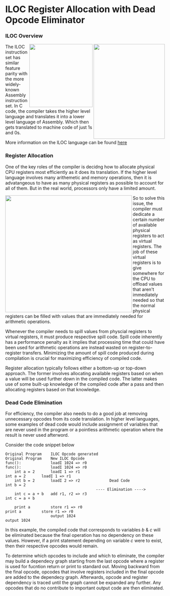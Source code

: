 # ILOC Register Allocation with Dead Opcode Eliminator

### ILOC Overview

<p>
    <img src="https://user-images.githubusercontent.com/50348516/168185749-ecebaeff-91d7-49e1-bee0-6a346d77fa7e.png" align="right" height="300" width="225"/> <img src="https://user-images.githubusercontent.com/50348516/168185683-10860c41-ec1d-4dad-bf65-5ac4db4c4907.png" align="right" height="200" width="200"/>  </p>
    
The ILOC instruction set has similar feature parity with the more widely-known Assembly instruction set.
In C code, the compiler takes the higher level language and translates it into a lower level language of Assembly. Which then gets translated to machine code of just 1s and 0s.

More information on the ILOC language can be found [here](https://www.clear.rice.edu/comp512/Labs/SimDoc2015.pdf)

### Register Allocation

One of the key roles of the compiler is decidng how to allocate physical CPU registers most efficiently as it does its translation. If the higher level language involves many arithemetic and memory operations, then it is advatangeous to have as many physical registers as possible to account for all of them. But in the real world, processors only have a limited amount.

<img src="https://user-images.githubusercontent.com/50348516/168216766-ffffbaf8-989e-4edc-82d5-fbc3166da61c.png" align="left" height="370" width="400" /> 

So to solve this issue, the compiler must dedicate a certain number of available physical registers to act as virtual registers. The job of these virtual registers is to give somewhere for the CPU to offload values that aren't immediately needed so that the normal physical registers can be filled with values that are immediately needed for arithmetic operations.

Whenever the compiler needs to spill values from physcial registers to virtual registers, it must produce respective spill code. Spill code inherently has a performance penalty as it implies that processing time that could have been used for arithmetic operations are instead wasted on register-to-register transfers. Minimizing the amount of spill code produced during compilation is crucial for maximizing efficiency of compiled code.

Register allocation typically follows either a bottom-up or top-down approach. The former involves allocating available registers based on when a value will be used further down in the compiled code. The latter makes use of some built-up knowledge of the compiled code after a pass and then allocating registers based on that knowledge.

### Dead Code Elimination

For efficiency, the compiler also needs to do a good job at removing unnecessary opcodes from its code translation. In higher level languages, some examples of dead code would include assignment of variables that are never used in the program or a pointless arithmetic operation where the result is never used afterword.

Consider the code snippet below

```
Original Program    ILOC Opcode generated                       Original Program    New ILOC Opcode
func():             loadI 1024 => r0                            func():             loadI 1024 => r0
    int a = 2       loadI 1 => r1                                   int a = 2       loadI 1 => r1    
    int b = 2       loadI 2 => r2             Dead Code             int b = 2 
                                        ---- Elimination ---->
    int c = a + b   add r1, r2 => r3                                int c = a + b
    
    print a         store r1 => r0                                  print a         store r1 => r0
                    output 1024                                                     output 1024
```

In this example, the compiled code that corresponds to variables *b* & *c* will be eliminated because the final operation has no dependency on these values. However, if a print statement depending on variable *c* were to exist, then their respective opcodes would remain.

To determine which opcodes to include and which to eliminate, the compiler may build a dependecy graph starting from the last opcode where a register is used for fucntion return or print to standard out. Moving backward from the final opcode, opcodes that involve registers included in the final opcode are added to the dependecy graph. Afterwards, opcode and register dependency is traced until the graph cannot be expanded any further. Any opcodes that do no contribute to important output code are then eliminated.
